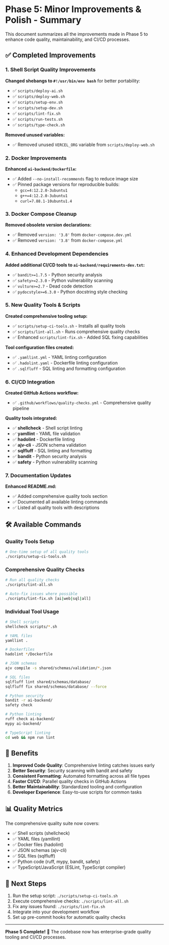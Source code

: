 # Phase 5: Minor Improvements & Polish - Summary

This document summarizes all the improvements made in Phase 5 to enhance code quality, maintainability, and CI/CD processes.

## ✅ Completed Improvements

### 1. Shell Script Quality Improvements

**Changed shebangs to `#!/usr/bin/env bash`** for better portability:
- ✅ `scripts/deploy-ai.sh`
- ✅ `scripts/deploy-web.sh`
- ✅ `scripts/setup-env.sh`
- ✅ `scripts/setup-dev.sh`
- ✅ `scripts/lint-fix.sh`
- ✅ `scripts/run-tests.sh`
- ✅ `scripts/type-check.sh`

**Removed unused variables:**
- ✅ Removed unused `VERCEL_ORG` variable from `scripts/deploy-web.sh`

### 2. Docker Improvements

**Enhanced `ai-backend/Dockerfile`:**
- ✅ Added `--no-install-recommends` flag to reduce image size
- ✅ Pinned package versions for reproducible builds:
  - `gcc=4:12.2.0-3ubuntu1`
  - `g++=4:12.2.0-3ubuntu1`
  - `curl=7.88.1-10ubuntu1.4`

### 3. Docker Compose Cleanup

**Removed obsolete version declarations:**
- ✅ Removed `version: '3.8'` from `docker-compose.dev.yml`
- ✅ Removed `version: '3.8'` from `docker-compose.yml`

### 4. Enhanced Development Dependencies

**Added additional CI/CD tools to `ai-backend/requirements-dev.txt`:**
- ✅ `bandit>=1.7.5` - Python security analysis
- ✅ `safety>=2.3.0` - Python vulnerability scanning
- ✅ `vulture>=2.7` - Dead code detection
- ✅ `pydocstyle>=6.3.0` - Python docstring style checking

### 5. New Quality Tools & Scripts

**Created comprehensive tooling setup:**
- ✅ `scripts/setup-ci-tools.sh` - Installs all quality tools
- ✅ `scripts/lint-all.sh` - Runs comprehensive quality checks
- ✅ Enhanced `scripts/lint-fix.sh` - Added SQL fixing capabilities

**Tool configuration files created:**
- ✅ `.yamllint.yml` - YAML linting configuration
- ✅ `.hadolint.yaml` - Dockerfile linting configuration
- ✅ `.sqlfluff` - SQL linting and formatting configuration

### 6. CI/CD Integration

**Created GitHub Actions workflow:**
- ✅ `.github/workflows/quality-checks.yml` - Comprehensive quality pipeline

**Quality tools integrated:**
- ✅ **shellcheck** - Shell script linting
- ✅ **yamllint** - YAML file validation
- ✅ **hadolint** - Dockerfile linting
- ✅ **ajv-cli** - JSON schema validation
- ✅ **sqlfluff** - SQL linting and formatting
- ✅ **bandit** - Python security analysis
- ✅ **safety** - Python vulnerability scanning

### 7. Documentation Updates

**Enhanced README.md:**
- ✅ Added comprehensive quality tools section
- ✅ Documented all available linting commands
- ✅ Listed all quality tools with descriptions

## 🛠️ Available Commands

### Quality Tools Setup
```bash
# One-time setup of all quality tools
./scripts/setup-ci-tools.sh
```

### Comprehensive Quality Checks
```bash
# Run all quality checks
./scripts/lint-all.sh

# Auto-fix issues where possible
./scripts/lint-fix.sh [ai|web|sql|all]
```

### Individual Tool Usage
```bash
# Shell scripts
shellcheck scripts/*.sh

# YAML files
yamllint .

# Dockerfiles
hadolint */Dockerfile

# JSON schemas
ajv compile -s shared/schemas/validation/*.json

# SQL files
sqlfluff lint shared/schemas/database/
sqlfluff fix shared/schemas/database/ --force

# Python security
bandit -r ai-backend/
safety check

# Python linting
ruff check ai-backend/
mypy ai-backend/

# TypeScript linting
cd web && npm run lint
```

## 🎯 Benefits

1. **Improved Code Quality**: Comprehensive linting catches issues early
2. **Better Security**: Security scanning with bandit and safety
3. **Consistent Formatting**: Automated formatting across all file types
4. **Faster CI/CD**: Parallel quality checks in GitHub Actions
5. **Better Maintainability**: Standardized tooling and configuration
6. **Developer Experience**: Easy-to-use scripts for common tasks

## 📊 Quality Metrics

The comprehensive quality suite now covers:
- ✅ Shell scripts (shellcheck)
- ✅ YAML files (yamllint)
- ✅ Docker files (hadolint)
- ✅ JSON schemas (ajv-cli)
- ✅ SQL files (sqlfluff)
- ✅ Python code (ruff, mypy, bandit, safety)
- ✅ TypeScript/JavaScript (ESLint, TypeScript compiler)

## 🚀 Next Steps

1. Run the setup script: `./scripts/setup-ci-tools.sh`
2. Execute comprehensive checks: `./scripts/lint-all.sh`
3. Fix any issues found: `./scripts/lint-fix.sh`
4. Integrate into your development workflow
5. Set up pre-commit hooks for automatic quality checks

---

**Phase 5 Complete!** 🎉 The codebase now has enterprise-grade quality tooling and CI/CD processes. 